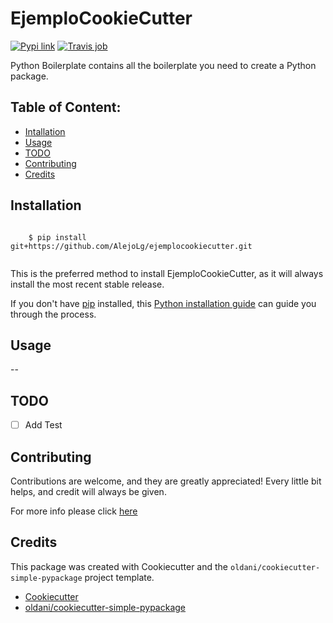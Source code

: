 # EjemploCookieCutter


[![Pypi link](https://img.shields.io/pypi/v/ejemplocookiecutter.svg)](https://pypi.python.org/pypi/ejemplocookiecutter)
[![Travis job](https://img.shields.io/travis/Alejo_Lg/ejemplocookiecutter.svg)](https://travis-ci.org/Alejo_Lg/ejemplocookiecutter)




Python Boilerplate contains all the boilerplate you need to create a Python package.

## Table of Content:

- [Intallation](#installation)
- [Usage](#usage)
- [TODO](#todo)
- [Contributing](#contributing)
- [Credits](#credits)

## Installation


```batch

    $ pip install git+https://github.com/AlejoLg/ejemplocookiecutter.git


```

This is the preferred method to install EjemploCookieCutter, as it will always
install the most recent stable release.

If you don't have [pip](https://pip.pypa.io) installed, this 
[Python installation guide](http://docs.python-guide.org/en/latest/starting/installation/) 
can guide you through the process.

## Usage

--


## TODO

- [ ] Add Test


## Contributing

Contributions are welcome, and they are greatly appreciated! Every
little bit helps, and credit will always be given.

For more info please click [here](./CONTRIBUTING.md)


## Credits

This package was created with Cookiecutter and the `oldani/cookiecutter-simple-pypackage` project template.

- [Cookiecutter](https://github.com/audreyr/cookiecutter)
- [oldani/cookiecutter-simple-pypackage](https://github.com/oldani/cookiecutter-simple-pypackage)
